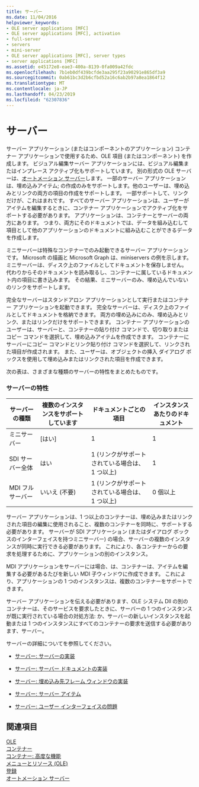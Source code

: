 ```yaml
---
title: サーバー
ms.date: 11/04/2016
helpviewer_keywords:
- OLE server applications [MFC]
- OLE server applications [MFC], activation
- full-server
- servers
- mini-server
- OLE server applications [MFC], server types
- server applications [MFC]
ms.assetid: e45172e8-eae3-400a-8139-0fa009a42fdc
ms.openlocfilehash: 7b1eb0df439bcfde3aa295f23a90291e865df3a9
ms.sourcegitcommit: 0ab61bc3d2b6cfbd52a16c6ab2b97a8ea1864f12
ms.translationtype: MT
ms.contentlocale: ja-JP
ms.lasthandoff: 04/23/2019
ms.locfileid: "62307836"
---
```

# <a name="servers"></a>サーバー

サーバー アプリケーション (またはコンポーネントのアプリケーション) コンテナー アプリケーションで使用するため、OLE 項目 (またはコンポーネント) を作成します。 ビジュアル編集サーバー アプリケーションには、ビジュアル編集またはインプレース アクティブ化もサポートしています。 別の形式の OLE サーバーは、[オートメーション サーバー](../mfc/automation-servers.md)します。 一部のサーバー アプリケーションは、埋め込みアイテム; の作成のみをサポートします。他のユーザーは、埋め込みとリンクの両方の項目の作成をサポートします。 一部サポートして、リンクだけが、これはまれです。 すべてのサーバー アプリケーションは、ユーザーがアイテムを編集するときに、コンテナー アプリケーションでアクティブ化をサポートする必要があります。 アプリケーションは、コンテナーとサーバーの両方にあります。 つまり、両方にそのドキュメントでは、データを組み込むして項目として他のアプリケーションのドキュメントに組み込むことができるデータを作成します。

ミニサーバーは特殊なコンテナーでのみ起動できるサーバー アプリケーションです。 Microsoft の描画と Microsoft Graph は、miniservers の例を示します。 ミニサーバーは、ディスク上のファイルとしてドキュメントを保存しません。 代わりからそのドキュメントを読み取るし、コンテナーに属しているドキュメント内の項目に書き込みます。 その結果、ミニサーバーのみ、埋め込んでいないのリンクをサポートします。

完全なサーバーはスタンドアロン アプリケーションとして実行またはコンテナー アプリケーションを起動できます。 完全なサーバーは、ディスク上のファイルとしてドキュメントを格納できます。 両方の埋め込みにのみ、埋め込みとリンク、またはリンクだけをサポートできます。 コンテナー アプリケーションのユーザーは、サーバーと、コンテナーの貼り付け コマンドで、切り取りまたはコピー コマンドを選択して、埋め込みアイテムを作成できます。 コンテナーにサーバーにコピー コマンドとリンク貼り付け コマンドを選択して、リンクされた項目が作成されます。 また、ユーザーは、オブジェクトの挿入 ダイアログ ボックスを使用して埋め込みまたはリンクされた項目を作成できます。

次の表は、さまざまな種類のサーバーの特性をまとめたものです。

### <a name="server-characteristics"></a>サーバーの特性

|サーバーの種類|複数のインスタンスをサポートしています|ドキュメントごとの項目|インスタンスあたりのドキュメント|
|--------------------|---------------------------------|------------------------|----------------------------|
|ミニサーバー|[はい]|1|1|
|SDI サーバー全体|はい|1 (リンクがサポートされている場合は、1 つ以上)|1|
|MDI フル サーバー|いいえ (不要)|1 (リンクがサポートされている場合は、1 つ以上)|0 個以上|

サーバー アプリケーションは、1 つ以上のコンテナーは、埋め込みまたはリンクされた項目の編集に使用されること、複数のコンテナーを同時に、サポートする必要があります。 サーバーが SDI アプリケーション (またはダイアログ ボックスのインターフェイスを持つミニサーバー) の場合、サーバーの複数のインスタンスが同時に実行できる必要があります。 これにより、各コンテナーからの要求を処理するために、アプリケーションの別のインスタンス。

MDI アプリケーションをサーバーには場合、は、コンテナーは、アイテムを編集する必要があるたびを新しい MDI 子ウィンドウに作成できます。 これにより、アプリケーションの 1 つのインスタンスは、複数のコンテナーをサポートできます。

サーバー アプリケーションを伝える必要があります、OLE システム Dll の別のコンテナーは、そのサービスを要求したときに、サーバーの 1 つのインスタンスが既に実行されている場合の対処方法: か、サーバーの新しいインスタンスを起動または 1 つのインスタンスにすべてのコンテナーの要求を送信する必要があります、サーバー。

サーバーの詳細についてを参照してください。

- [サーバー: サーバーの実装](../mfc/servers-implementing-a-server.md)

- [サーバー: サーバー ドキュメントの実装](../mfc/servers-implementing-server-documents.md)

- [サーバー: 埋め込み先フレーム ウィンドウの実装](../mfc/servers-implementing-in-place-frame-windows.md)

- [サーバー: サーバー アイテム](../mfc/servers-server-items.md)

- [サーバー: ユーザー インターフェイスの問題](../mfc/servers-user-interface-issues.md)

## <a name="see-also"></a>関連項目

[OLE](../mfc/ole-in-mfc.md)<br/>
[コンテナー](../mfc/containers.md)<br/>
[コンテナー: 高度な機能](../mfc/containers-advanced-features.md)<br/>
[メニューとリソース (OLE)](../mfc/menus-and-resources-ole.md)<br/>
[登録](../mfc/registration.md)<br/>
[オートメーション サーバー](../mfc/automation-servers.md)
